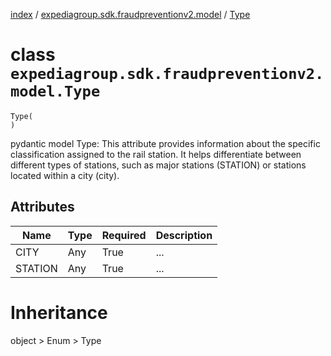 [index](index.md) / [expediagroup.sdk.fraudpreventionv2.model](expediagroup.sdk.fraudpreventionv2.model.md) / [Type](Type.md)
# class `expediagroup.sdk.fraudpreventionv2.model.Type`
```
Type(
)
```

pydantic model Type: This attribute provides information about the specific classification assigned to the rail station. It helps differentiate between different types of stations, such as major stations (STATION) or stations located within a city (city).



## Attributes
    
    
        
    
        
    

|   Name  | Type | Required | Description |
|---------|------|----------|-------------|
|   CITY  | Any  |   True   |     ...     |
| STATION | Any  |   True   |     ...     |










# Inheritance
object > Enum > Type